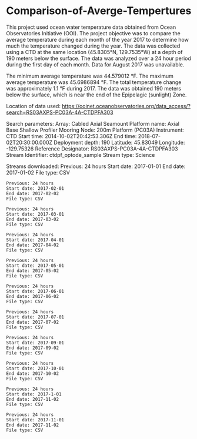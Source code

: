 # Comparison-of-Averge-Tempertures

This project used ocean water temperature data obtained from Ocean Observatories Initiative (OOI). The project objective was to compare the average temperature during each month of the year 2017 to determine how much the temperature changed during the year. The data was collected using a CTD at the same location (45.8305°N, 129.7535°W) at a depth of 190 meters below the surface. The data was analyzed over a 24 hour period during the first day of each month. Data for August 2017 was unavailable. 

The minimum average temperature was 44.579012 °F. The maximum average temperature was 45.6986894 °F. The total temperature change was approximately 1.1 °F during 2017. The data was obtained 190 meters below the surface, which is near the end of the Epipelagic (sunlight) Zone.  

Location of data used: https://ooinet.oceanobservatories.org/data_access/?search=RS03AXPS-PC03A-4A-CTDPFA303

Search parameters:
  Array: Cabled Axial Seamount
  Platform name: Axial Base Shallow Profiler Mooring
  Node: 200m Platform (PC03A)
  Instrument: CTD
  Start time: 2014-10-02T20:42:53.306Z
  End time: 2018-07-02T20:30:00.000Z
  Deployment depth: 190
  Latitude: 45.83049
  Longitude: -129.75326
  Reference Designator: RS03AXPS-PC03A-4A-CTDPFA303
  Stream Identifier: ctdpf_optode_sample
  Stream type: Science
  
  Streams downloaded: 
    Previous: 24 hours
    Start date: 2017-01-01 
    End date: 2017-01-02
    File type: CSV
    
    Previous: 24 hours
    Start date: 2017-02-01 
    End date: 2017-02-02
    File type: CSV
    
    Previous: 24 hours
    Start date: 2017-03-01 
    End date: 2017-03-02
    File type: CSV
    
    Previous: 24 hours
    Start date: 2017-04-01 
    End date: 2017-04-02
    File type: CSV
    
    Previous: 24 hours
    Start date: 2017-05-01 
    End date: 2017-05-02
    File type: CSV
    
    Previous: 24 hours
    Start date: 2017-06-01 
    End date: 2017-06-02
    File type: CSV
    
    Previous: 24 hours
    Start date: 2017-07-01 
    End date: 2017-07-02
    File type: CSV
    
    Previous: 24 hours
    Start date: 2017-09-01 
    End date: 2017-09-02
    File type: CSV
    
    Previous: 24 hours
    Start date: 2017-10-01 
    End date: 2017-10-02
    File type: CSV
    
    Previous: 24 hours
    Start date: 2017-1-01 
    End date: 2017-11-02
    File type: CSV
    
    Previous: 24 hours
    Start date: 2017-11-01 
    End date: 2017-11-02
    File type: CSV
